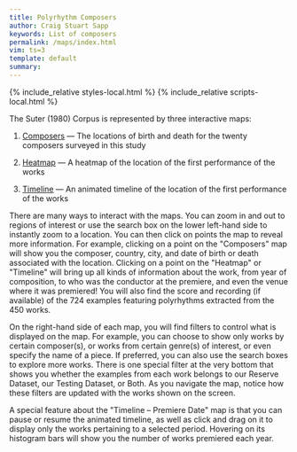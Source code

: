 ```yaml
---
title: Polyrhythm Composers
author: Craig Stuart Sapp
keywords: List of composers
permalink: /maps/index.html
vim: ts=3
template: default
summary: 
---
```


{% include_relative styles-local.html %}
{% include_relative scripts-local.html %}


The Suter (1980) Corpus is represented by three interactive maps:

1. <a target="_blank" href="https://epoudrier.carto.com/builder/74c170e5-eaf8-4b2c-8569-155af79d8f58/embed">Composers</a> &mdash; The locations of birth and death for the twenty composers surveyed in this study 

2. <a target="_blank" href="https://epoudrier.carto.com/builder/8fac6c78-605d-421a-ade2-8a1a2f0d2f6f/embed">Heatmap</a> &mdash; A heatmap of the location of the first performance of the works

3. <a target="_blank" href="https://epoudrier.carto.com/builder/b5f7b654-fd92-443b-b6aa-26804492b148/embed">Timeline</a> &mdash; An animated timeline of the location of the first performance of the works

There are many ways to interact with the maps. You can zoom in and
out to regions of interest or use the search box on the lower
left-hand side to instantly zoom to a location. You can then click
on points the map to reveal more information. For example, clicking
on a point on the "Composers" map will show you the composer,
country, city, and date of birth or death associated with the
location. Clicking on a point on the "Heatmap" or "Timeline" will
bring up all kinds of information about the work, from year of
composition, to who was the conductor at the premiere, and even the
venue where it was premiered! You will also find the score and
recording (if available) of the 724 examples featuring polyrhythms
extracted from the 450 works.

On the right-hand side of each map, you will find filters to control
what is displayed on the map. For example, you can choose to show
only works by certain composer(s), or works from certain genre(s)
of interest, or even specify the name of a piece. If preferred, you
can also use the search boxes to explore more works. There is one
special filter at the very bottom that shows you whether the examples
from each work belongs to our Reserve Dataset, our Testing Dataset,
or Both. As you navigate the map, notice how these filters are
updated with the works shown on the screen.

A special feature about the "Timeline &ndash; Premiere Date" map is that
you can pause or resume the animated timeline, as well as click and
drag on it to display only the works pertaining to a selected period.
Hovering on its histogram bars will show you the number of works
premiered each year.


<div style="height:100px"></div>


